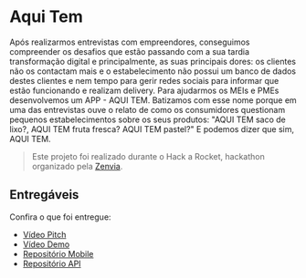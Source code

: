 # Aqui Tem

Após realizarmos entrevistas com empreendores, conseguimos compreender os desafios que estão passando com a sua tardia transformação digital e principalmente, as suas principais dores: os clientes não os contactam mais e o estabelecimento não possui um banco de dados destes clientes e nem tempo para gerir redes sociais para informar que estão funcionando e realizam delivery. Para ajudarmos os MEIs e PMEs desenvolvemos um APP - AQUI TEM. Batizamos com esse nome porque em uma das entrevistas ouve o relato de como os consumidores questionam pequenos estabelecimentos sobre os seus produtos: "AQUI TEM saco de lixo?, AQUI TEM fruta fresca? AQUI TEM pastel?" E podemos dizer que sim, AQUI TEM.

> Este projeto foi realizado durante o Hack a Rocket, hackathon organizado pela [Zenvia](https://zenapi.zenvia.com/).

## Entregáveis

Confira o que foi entregue:
+ [Vídeo Pitch](https://youtu.be/9-GdtvJm6q0)
+ [Vídeo Demo](https://youtu.be/Sig_hUcX7wU)
+ [Repositório Mobile](https://github.com/Time18/aquitem-mobile)
+ [Repositório API](https://github.com/Time18/aquitem-api)
